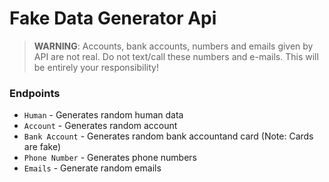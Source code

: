 # Fake Data Generator Api

> **WARNING**:
> Accounts, bank accounts, numbers and emails given by API are not real. Do not text/call these numbers and e-mails.
> This will be entirely your responsibility!


### Endpoints

- `Human` - Generates random human data
- `Account` - Generates random account
- `Bank Account` - Generates random bank accountand card (Note: Cards are fake)
- `Phone Number` - Generates phone numbers
- `Emails` - Generate random emails